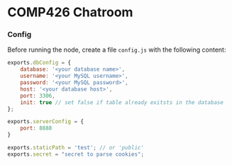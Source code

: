 # COMP426 Chatroom

### Config

Before running the node, create a file `config.js` with the following content:

```js
exports.dbConfig = {
    database: '<your database name>',
    username: '<your MySQL username>',
    password: '<your MySQL password>',
    host: '<your database host>',
    port: 3306,
    init: true // set false if table already exitsts in the database
};

exports.serverConfig = {
    port: 8888
}

exports.staticPath = 'test'; // or 'public'
exports.secret = "secret to parse cookies";
```

